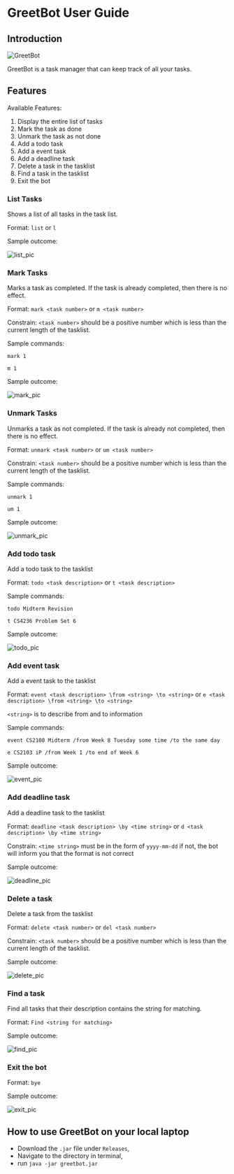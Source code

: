 # GreetBot User Guide



## Introduction

![GreetBot](Ui.png)

GreetBot is a task manager that can keep track of all your tasks.

## Features

Available Features:
1. Display the entire list of tasks
2. Mark the task as done
3. Unmark the task as not done
4. Add a todo task
5. Add a event task
6. Add a deadline task
7. Delete a task in the tasklist
8. Find a task in the tasklist
9. Exit the bot

### List Tasks

Shows a list of all tasks in the task list.

Format: `list` or `l`

Sample outcome: 

![list_pic](images/List.png)

### Mark Tasks

Marks a task as completed. If the task is already completed, then there is no effect.

Format: `mark <task number>` or `m <task number>`

Constrain: `<task number>` should be a positive number which is less than the current length of the tasklist.

Sample commands: 

```
mark 1
```

```
m 1
```

Sample outcome:

![mark_pic](images/Mark.png)

### Unmark Tasks

Unmarks a task as not completed. If the task is already not completed, then there is no effect.

Format: `unmark <task number>` or `um <task number>`

Constrain: `<task number>` should be a positive number which is less than the current length of the tasklist.

Sample commands:

```
unmark 1
```

```
um 1
```

Sample outcome:

![unmark_pic](images/Unmark.png)

### Add todo task

Add a todo task to the tasklist

Format: `todo <task description>` or `t <task description>`

Sample commands:

```
todo Midterm Revision
```

```
t CS4236 Problem Set 6
```

Sample outcome:

![todo_pic](images/Todo.png)

### Add event task

Add a event task to the tasklist

Format: `event <task description> \from <string> \to <string>` or `e <task description> \from <string> \to <string>` 

`<string>` is to describe from and to information

Sample commands:

```
event CS2100 Midterm /from Week 8 Tuesday some time /to the same day
```

```
e CS2103 iP /from Week 1 /to end of Week 6
```

Sample outcome:

![event_pic](images/Event.png)

### Add deadline task

Add a deadline task to the tasklist

Format: `deadline <task description> \by <time string>` or `d <task description> \by <time string>` 

Constrain: `<time string>` must be in the form of `yyyy-mm-dd` if not, 
the bot will inform you that the format is not correct

Sample outcome:

![deadline_pic](images/Deadline.png)

### Delete a task

Delete a task from the tasklist

Format: `delete <task number>` or `del <task number>`

Constrain: `<task number>` should be a positive number which is less than the current length of the tasklist.

Sample outcome:

![delete_pic](images/Delete.png)

### Find a task

Find all tasks that their description contains the string for matching.  

Format: `Find <string for matching>`

Sample outcome:

![find_pic](images/Find.png)

### Exit the bot

Format: `bye`

Sample outcome:

![exit_pic](images/Exit.png)

## How to use GreetBot on your local laptop
- Download the `.jar` file under `Releases`,
- Navigate to the directory in terminal,
- run `java -jar greetbot.jar`
